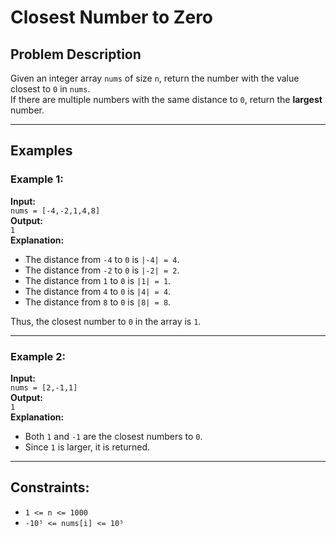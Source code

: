 # Closest Number to Zero

## Problem Description

Given an integer array `nums` of size `n`, return the number with the value closest to `0` in `nums`.  
If there are multiple numbers with the same distance to `0`, return the **largest** number.

---

## Examples

### Example 1:
**Input:**  
`nums = [-4,-2,1,4,8]`  
**Output:**  
`1`  
**Explanation:**
- The distance from `-4` to `0` is `|-4| = 4`.
- The distance from `-2` to `0` is `|-2| = 2`.
- The distance from `1` to `0` is `|1| = 1`.
- The distance from `4` to `0` is `|4| = 4`.
- The distance from `8` to `0` is `|8| = 8`.

Thus, the closest number to `0` in the array is `1`.

---

### Example 2:
**Input:**  
`nums = [2,-1,1]`  
**Output:**  
`1`  
**Explanation:**
- Both `1` and `-1` are the closest numbers to `0`.
- Since `1` is larger, it is returned.

---

## Constraints:
- `1 <= n <= 1000`
- `-10⁵ <= nums[i] <= 10⁵`
